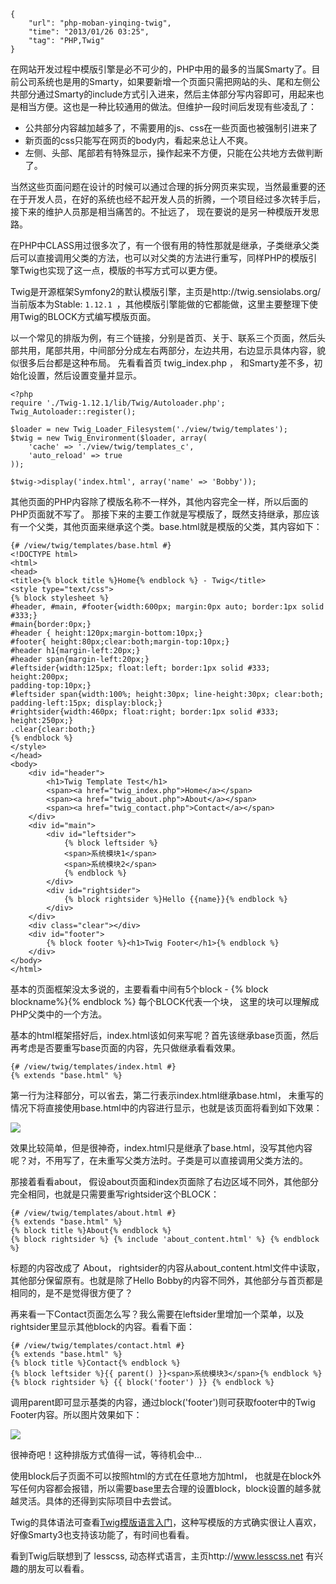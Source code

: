 ```
{
    "url": "php-moban-yinqing-twig",
    "time": "2013/01/26 03:25",
    "tag": "PHP,Twig"
}
```

在网站开发过程中模版引擎是必不可少的，PHP中用的最多的当属Smarty了。目前公司系统也是用的Smarty，如果要新增一个页面只需把网站的头、尾和左侧公共部分通过Smarty的include方式引入进来，然后主体部分写内容即可，用起来也是相当方便。这也是一种比较通用的做法。但维护一段时间后发现有些凌乱了：

- 公共部分内容越加越多了，不需要用的js、css在一些页面也被强制引进来了
- 新页面的css只能写在网页的body内，看起来总让人不爽。
- 左侧、头部、尾部若有特殊显示，操作起来不方便，只能在公共地方去做判断了。

当然这些页面问题在设计的时候可以通过合理的拆分网页来实现，当然最重要的还在于开发人员，在好的系统也经不起开发人员的折腾，一个项目经过多次转手后，接下来的维护人员那是相当痛苦的。不扯远了， 现在要说的是另一种模版开发思路。

在PHP中CLASS用过很多次了，有一个很有用的特性那就是继承，子类继承父类后可以直接调用父类的方法，也可以对父类的方法进行重写，同样PHP的模版引擎Twig也实现了这一点，模版的书写方式可以更方便。

Twig是开源框架Symfony2的默认模版引擎，主页是http://twig.sensiolabs.org/ 当前版本为Stable: `1.12.1 `，其他模版引擎能做的它都能做，这里主要整理下使用Twig的BLOCK方式编写模版页面。

以一个常见的排版为例，有三个链接，分别是首页、关于、联系三个页面，然后头部共用，尾部共用，中间部分分成左右两部分，左边共用，右边显示具体内容，貌似很多后台都是这种布局。
先看看首页 twig_index.php ， 和Smarty差不多，初始化设置，然后设置变量并显示。

```
<?php
require './Twig-1.12.1/lib/Twig/Autoloader.php';
Twig_Autoloader::register();
 
$loader = new Twig_Loader_Filesystem('./view/twig/templates');
$twig = new Twig_Environment($loader, array(
    'cache' => './view/twig/templates_c',
    'auto_reload' => true
));
 
$twig->display('index.html', array('name' => 'Bobby'));
```
其他页面的PHP内容除了模版名称不一样外，其他内容完全一样，所以后面的PHP页面就不写了。
那接下来的主要工作就是写模版了，既然支持继承，那应该有一个父类，其他页面来继承这个类。base.html就是模版的父类，其内容如下：
```
{# /view/twig/templates/base.html #}
<!DOCTYPE html>
<html>
<head>
<title>{% block title %}Home{% endblock %} - Twig</title>
<style type="text/css">
{% block stylesheet %}
#header, #main, #footer{width:600px; margin:0px auto; border:1px solid #333;}
#main{border:0px;}
#header { height:120px;margin-bottom:10px;}
#footer{ height:80px;clear:both;margin-top:10px;}
#header h1{margin-left:20px;}
#header span{margin-left:20px;}
#leftsider{width:125px; float:left; border:1px solid #333; height:200px;
padding-top:10px;}
#leftsider span{width:100%; height:30px; line-height:30px; clear:both; 
padding-left:15px; display:block;}
#rightsider{width:460px; float:right; border:1px solid #333; height:250px;}
.clear{clear:both;}
{% endblock %}
</style>
</head>
<body>
    <div id="header">
        <h1>Twig Template Test</h1>
        <span><a href="twig_index.php">Home</a></span>
        <span><a href="twig_about.php">About</a></span>
        <span><a href="twig_contact.php">Contact</a></span>
    </div>
    <div id="main">
        <div id="leftsider">
            {% block leftsider %}
            <span>系统模块1</span>
            <span>系统模块2</span>
            {% endblock %}
        </div>
        <div id="rightsider">
            {% block rightsider %}Hello {{name}}{% endblock %}
        </div>
    </div>
    <div class="clear"></div>
    <div id="footer">
        {% block footer %}<h1>Twig Footer</h1>{% endblock %}
    </div>
</body>
</html>
```
基本的页面框架没太多说的，主要看看中间有5个block - {% block blockname%}{% endblock %}  每个BLOCK代表一个块， 这里的块可以理解成PHP父类中的一个方法。

基本的html框架搭好后，index.html该如何来写呢？首先该继承base页面，然后再考虑是否要重写base页面的内容，先只做继承看看效果。
```
{# /view/twig/templates/index.html #}
{% extends "base.html" %}
```
第一行为注释部分，可以省去，第二行表示index.html继承base.html， 未重写的情况下将直接使用base.html中的内容进行显示，也就是该页面将看到如下效果：

![](../../static/uploads/twig-1.png)

效果比较简单，但是很神奇，index.html只是继承了base.html，没写其他内容呢？对，不用写了，在未重写父类方法时。子类是可以直接调用父类方法的。

那接着看看about， 假设about页面和index页面除了右边区域不同外，其他部分完全相同，也就是只需要重写rightsider这个BLOCK：
```
{# /view/twig/templates/about.html #}
{% extends "base.html" %}
{% block title %}About{% endblock %}
{% block rightsider %} {% include 'about_content.html' %} {% endblock %}
```
标题的内容改成了 About， rightsider的内容从about_content.html文件中读取，其他部分保留原有。也就是除了Hello Bobby的内容不同外，其他部分与首页都是相同的，是不是觉得很方便了？

再来看一下Contact页面怎么写？我么需要在leftsider里增加一个菜单，以及rightsider里显示其他block的内容。看看下面：
```
{# /view/twig/templates/contact.html #}
{% extends "base.html" %}
{% block title %}Contact{% endblock %}
{% block leftsider %}{{ parent() }}<span>系统模块3</span>{% endblock %}
{% block rightsider %} {{ block('footer') }} {% endblock %}
```
调用parent即可显示基类的内容，通过block('footer')则可获取footer中的Twig Footer内容。所以图片效果如下：

![](../../static/uploads/twig-2.png)

很神奇吧！这种排版方式值得一试，等待机会中...

使用block后子页面不可以按照html的方式在任意地方加html， 也就是在block外写任何内容都会报错，所以需要base里去合理的设置block，block设置的越多就越灵活。具体的还得到实际项目中去尝试。

Twig的具体语法可查看[Twig模版语言入门](/twig-template-language.html)，这种写模版的方式确实很让人喜欢，好像Smarty3也支持该功能了，有时间也看看。

看到Twig后联想到了 lesscss, 动态样式语言，主页http://www.lesscss.net 有兴趣的朋友可以看看。
